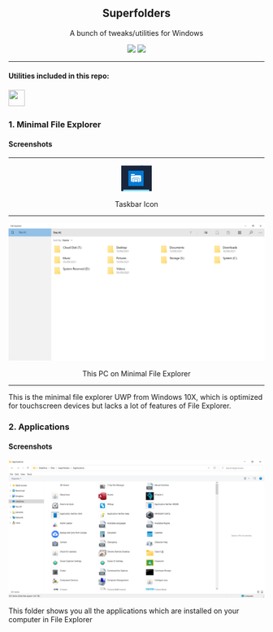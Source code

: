  
<h2 align="center">Superfolders</h2>
  
<p align="center">A bunch of tweaks/utilities for Windows</p>

<p align="center">
<img src="https://img.shields.io/github/v/release/pronoy2108/Superfolders?label=version">
<img src="https://img.shields.io/github/downloads/pronoy2108/superfolders/total">
</p>
<hr/>
  
#### Utilities included in this repo:
<code><img width="32" height="32" src="https://raw.githubusercontent.com/pronoy2108/Superfolders/main/Minimal%20File%20Explorer.ico"></code> <h3>1. Minimal File Explorer</h3> 

<h4>Screenshots</h4>

---
<center>
 
 ![](https://raw.githubusercontent.com/pronoy2108/Superfolders/main/10x-explorer_tskicon.png)

</center>
<center>Taskbar Icon</center>

---

<center>
 
 ![](https://raw.githubusercontent.com/pronoy2108/Superfolders/main/10x-explorer_thispc.png)

</center>
<center>
 This PC on Minimal File Explorer
</center>

---

This is the minimal file explorer UWP from Windows 10X, which is optimized for touchscreen devices but lacks a lot of features of File Explorer. 

### 2. Applications

<h4>Screenshots</h4>

![](https://raw.githubusercontent.com/pronoy2108/Superfolders/main/applications_folder.png)

This folder shows you all the applications which are installed on your computer in File Explorer



